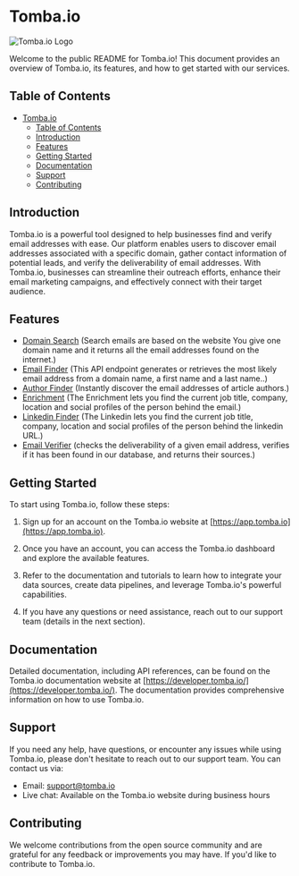 # Tomba.io

![Tomba.io Logo](https://tomba.io/logo.svg)

Welcome to the public README for Tomba.io! This document provides an overview of Tomba.io, its features, and how to get started with our services.

## Table of Contents

- [Tomba.io](#tombaio)
  - [Table of Contents](#table-of-contents)
  - [Introduction](#introduction)
  - [Features](#features)
  - [Getting Started](#getting-started)
  - [Documentation](#documentation)
  - [Support](#support)
  - [Contributing](#contributing)

## Introduction

Tomba.io is a powerful tool designed to help businesses find and verify email addresses with ease. Our platform enables users to discover email addresses associated with a specific domain, gather contact information of potential leads, and verify the deliverability of email addresses. With Tomba.io, businesses can streamline their outreach efforts, enhance their email marketing campaigns, and effectively connect with their target audience.

## Features

- [Domain Search](https://tomba.io/domain-search) (Search emails are based on the website You give one domain name and it returns all the email addresses found on the internet.)
- [Email Finder](https://tomba.io/email-finder) (This API endpoint generates or retrieves the most likely email address from a domain name, a first name and a last name..)
- [Author Finder](https://tomba.io/author-finder) (Instantly discover the email addresses of article authors.)
- [Enrichment](https://tomba.io/author-finder) (The Enrichment lets you find the current job title, company, location and social profiles of the person behind the email.)
- [Linkedin Finder](https://tomba.io/author-finder) (The Linkedin lets you find the current job title, company, location and social profiles of the person behind the linkedin URL.)
- [Email Verifier](https://tomba.io/email-verifier) (checks the deliverability of a given email address, verifies if it has been found in our database, and returns their sources.)

## Getting Started

To start using Tomba.io, follow these steps:

1. Sign up for an account on the Tomba.io website at [https://app.tomba.io](https://app.tomba.io).

2. Once you have an account, you can access the Tomba.io dashboard and explore the available features.

3. Refer to the documentation and tutorials to learn how to integrate your data sources, create data pipelines, and leverage Tomba.io's powerful capabilities.

4. If you have any questions or need assistance, reach out to our support team (details in the next section).

## Documentation

Detailed documentation, including API references, can be found on the Tomba.io documentation website at [https://developer.tomba.io/](https://developer.tomba.io/). The documentation provides comprehensive information on how to use Tomba.io.

## Support

If you need any help, have questions, or encounter any issues while using Tomba.io, please don't hesitate to reach out to our support team. You can contact us via:

- Email: support@tomba.io
- Live chat: Available on the Tomba.io website during business hours

## Contributing

We welcome contributions from the open source community and are grateful for any feedback or improvements you may have. If you'd like to contribute to Tomba.io.
